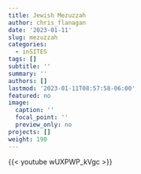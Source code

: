 ```yaml
---
title: Jewish Mezuzzah
author: chris_flanagan
date: '2023-01-11'
slug: mezuzzah
categories:
  - inSITES
tags: []
subtitle: ''
summary: ''
authors: []
lastmod: '2023-01-11T08:57:58-06:00'
featured: no
image:
  caption: ''
  focal_point: ''
  preview_only: no
projects: []
weight: 190
---
```



{{< youtube wUXPWP_kVgc >}}
